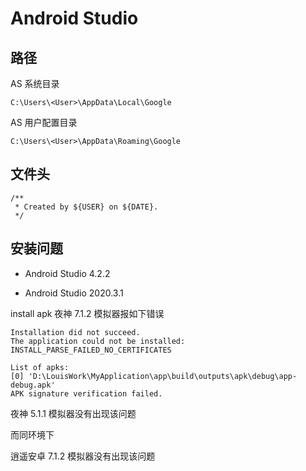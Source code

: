 
# Android Studio
## 路径
AS 系统目录 
```
C:\Users\<User>\AppData\Local\Google
```

AS 用户配置目录
```
C:\Users\<User>\AppData\Roaming\Google
```

## 文件头
```
/**
 * Created by ${USER} on ${DATE}.
 */
```




## 安装问题

- Android Studio 4.2.2 

- Android Studio 2020.3.1

 install apk 夜神 7.1.2  模拟器报如下错误

```shell
Installation did not succeed.
The application could not be installed: INSTALL_PARSE_FAILED_NO_CERTIFICATES

List of apks:
[0] 'D:\LouisWork\MyApplication\app\build\outputs\apk\debug\app-debug.apk'
APK signature verification failed.
```

夜神 5.1.1  模拟器没有出现该问题

而同环境下

逍遥安卓 7.1.2  模拟器没有出现该问题





